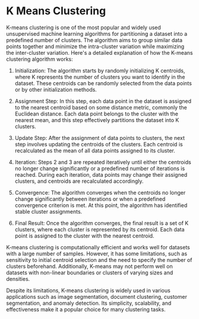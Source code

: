 # K Means Clustering

K-means clustering is one of the most popular and widely used unsupervised machine learning algorithms for partitioning a dataset into a predefined number of clusters. The algorithm aims to group similar data points together and minimize the intra-cluster variation while maximizing the inter-cluster variation. Here's a detailed explanation of how the K-means clustering algorithm works:

1. Initialization: The algorithm starts by randomly initializing K centroids, where K represents the number of clusters you want to identify in the dataset. These centroids can be randomly selected from the data points or by other initialization methods.

2. Assignment Step: In this step, each data point in the dataset is assigned to the nearest centroid based on some distance metric, commonly the Euclidean distance. Each data point belongs to the cluster with the nearest mean, and this step effectively partitions the dataset into K clusters.

3. Update Step: After the assignment of data points to clusters, the next step involves updating the centroids of the clusters. Each centroid is recalculated as the mean of all data points assigned to its cluster.

4. Iteration: Steps 2 and 3 are repeated iteratively until either the centroids no longer change significantly or a predefined number of iterations is reached. During each iteration, data points may change their assigned clusters, and centroids are recalculated accordingly.

5. Convergence: The algorithm converges when the centroids no longer change significantly between iterations or when a predefined convergence criterion is met. At this point, the algorithm has identified stable cluster assignments.

6. Final Result: Once the algorithm converges, the final result is a set of K clusters, where each cluster is represented by its centroid. Each data point is assigned to the cluster with the nearest centroid.

K-means clustering is computationally efficient and works well for datasets with a large number of samples. However, it has some limitations, such as sensitivity to initial centroid selection and the need to specify the number of clusters beforehand. Additionally, K-means may not perform well on datasets with non-linear boundaries or clusters of varying sizes and densities.

Despite its limitations, K-means clustering is widely used in various applications such as image segmentation, document clustering, customer segmentation, and anomaly detection. Its simplicity, scalability, and effectiveness make it a popular choice for many clustering tasks.

